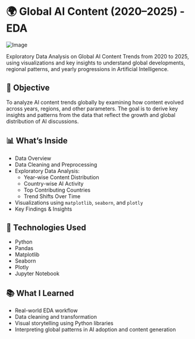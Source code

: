 # 🌍 Global AI Content (2020–2025) - EDA

![Image](https://github.com/user-attachments/assets/d35344a6-059a-4973-93f4-fc88ca67f996)

Exploratory Data Analysis on Global AI Content Trends from 2020 to 2025, using visualizations and key insights to understand global developments, regional patterns, and yearly progressions in Artificial Intelligence.

## 📌 Objective

To analyze AI content trends globally by examining how content evolved across years, regions, and other parameters. The goal is to derive key insights and patterns from the data that reflect the growth and global distribution of AI discussions.

## 📊 What’s Inside

- Data Overview
- Data Cleaning and Preprocessing
- Exploratory Data Analysis:
  - Year-wise Content Distribution
  - Country-wise AI Activity
  - Top Contributing Countries
  - Trend Shifts Over Time
- Visualizations using `matplotlib`, `seaborn`, and `plotly`
- Key Findings & Insights

## 🚀 Technologies Used

- Python
- Pandas
- Matplotlib
- Seaborn
- Plotly
- Jupyter Notebook

## 📚 What I Learned

- Real-world EDA workflow
- Data cleaning and transformation
- Visual storytelling using Python libraries
- Interpreting global patterns in AI adoption and content generation


